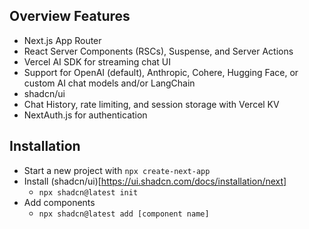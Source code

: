 ## Overview Features
- Next.js App Router
- React Server Components (RSCs), Suspense, and Server Actions
- Vercel AI SDK for streaming chat UI
- Support for OpenAI (default), Anthropic, Cohere, Hugging Face, or custom AI chat models and/or LangChain
- shadcn/ui
- Chat History, rate limiting, and session storage with Vercel KV
- NextAuth.js for authentication

## Installation 

- Start a new project with `npx create-next-app`
- Install (shadcn/ui)[https://ui.shadcn.com/docs/installation/next]
    - `npx shadcn@latest init`
- Add components
    - `npx shadcn@latest add [component name]`
